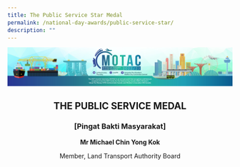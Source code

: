 ```yaml
---
title: The Public Service Star Medal
permalink: /national-day-awards/public-service-star/
description: ""
---
```

![](/images/hero.png)

<center>
  <h2>THE PUBLIC SERVICE MEDAL</h2>
  <h3>[Pingat Bakti Masyarakat]</h3>
</center>
<center>
  <p>
    <b>Mr Michael Chin Yong Kok</b>
  </p>
  <p>Member, Land Transport Authority Board</p>
</center>